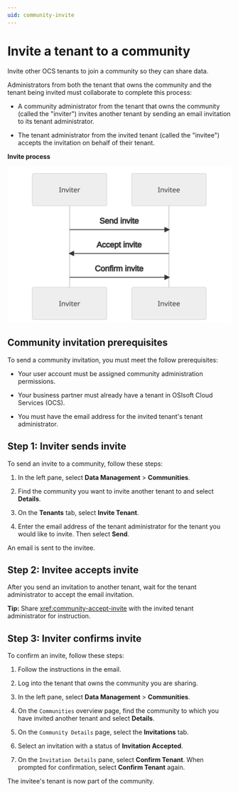 ```yaml
---
uid: community-invite
---
```


# Invite a tenant to a community

Invite other OCS tenants to join a community so they can share data. 

Administrators from both the tenant that owns the community and the tenant being invited must collaborate to complete this process:

- A community administrator from the tenant that owns the community (called the "inviter") invites another tenant by sending an email invitation to its tenant administrator.

- The tenant administrator from the invited tenant (called the "invitee") accepts the invitation on behalf of their tenant. 

**Invite process**

![Invite process](images/invite-process.drawio.svg)

## Community invitation prerequisites

To send a community invitation, you must meet the follow prerequisites:

* Your user account must be assigned community administration permissions.

* Your business partner must already have a tenant in OSIsoft Cloud Services (OCS).

* You must have the email address for the invited tenant's tenant administrator. 

## Step 1: Inviter sends invite

To send an invite to a community, follow these steps:

1. In the left pane, select **Data Management** > **Communities**.

1. Find the community you want to invite another tenant to and select **Details**.

1. On the **Tenants** tab, select **Invite Tenant**.

1. Enter the email address of the tenant administrator for the tenant you would like to invite. Then select **Send**.

  An email is sent to the invitee.

## Step 2: Invitee accepts invite

After you send an invitation to another tenant, wait for the tenant administrator to accept the email invitation.

**Tip:** Share <xref:community-accept-invite> with the invited tenant administrator for instruction.

## Step 3: Inviter confirms invite

To confirm an invite, follow these steps:

1. Follow the instructions in the email.

1. Log into the tenant that owns the community you are sharing.

1. In the left pane, select **Data Management** > **Communities**.

1. On the `Communities` overview page, find the community to which you have invited another tenant and select **Details**.

1. On the `Community Details` page, select the **Invitations** tab.

1. Select an invitation with a status of **Invitation Accepted**.

1. On the `Invitation Details` pane, select **Confirm Tenant**. When prompted for confirmation, select **Confirm Tenant** again.

  The invitee's tenant is now part of the community.
